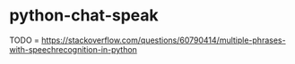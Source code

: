 # python-chat-speak

TODO = https://stackoverflow.com/questions/60790414/multiple-phrases-with-speechrecognition-in-python